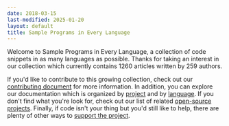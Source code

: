 ```yaml
---
date: 2018-03-15
last-modified: 2025-01-20
layout: default
title: Sample Programs in Every Language
---
```


Welcome to Sample Programs in Every Language, a collection of code snippets in as many languages as possible. Thanks for taking an interest in our collection which currently contains 1260 articles written by 259 authors.

If you'd like to contribute to this growing collection, check out our [contributing document](https://github.com/TheRenegadeCoder/sample-programs/blob/master/.github/CONTRIBUTING.md) for more information. In addition, you can explore our documentation which is organized by [project](/projects) and by [language](/languages). If you don't find what you're look for, check out our list of related [open-source projects](/related). Finally, if code isn't your thing but you'd still like to help, there are plenty of other ways to [support the project](https://therenegadecoder.com/updates/5-ways-you-can-support-the-renegade-coder/).